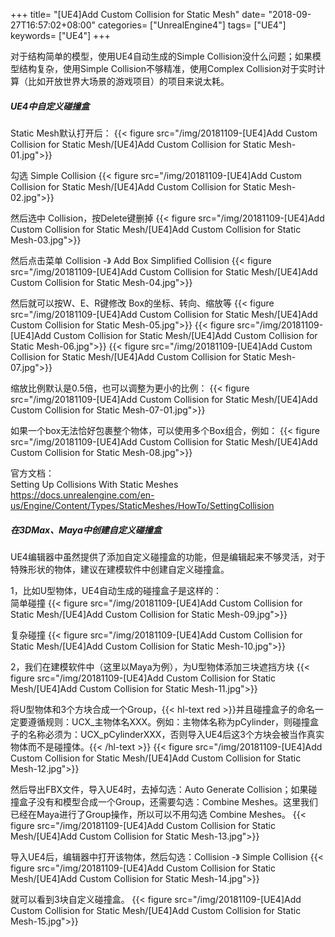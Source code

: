 +++
title= "[UE4]Add Custom Collision for Static Mesh"
date= "2018-09-27T16:57:02+08:00"
categories= ["UnrealEngine4"]
tags= ["UE4"]
keywords= ["UE4"]
+++

对于结构简单的模型，使用UE4自动生成的Simple Collision没什么问题；如果模型结构复杂，使用Simple Collision不够精准，使用Complex Collision对于实时计算（比如开放世界大场景的游戏项目）的项目来说太耗。

##### UE4中自定义碰撞盒

Static Mesh默认打开后：
{{< figure src="/img/20181109-[UE4]Add Custom Collision for Static Mesh/[UE4]Add Custom Collision for Static Mesh-01.jpg">}}

勾选 Simple Collision
{{< figure src="/img/20181109-[UE4]Add Custom Collision for Static Mesh/[UE4]Add Custom Collision for Static Mesh-02.jpg">}}

然后选中 Collision，按Delete键删掉
{{< figure src="/img/20181109-[UE4]Add Custom Collision for Static Mesh/[UE4]Add Custom Collision for Static Mesh-03.jpg">}}

然后点击菜单 Collision -》 Add Box Simplified Collision
{{< figure src="/img/20181109-[UE4]Add Custom Collision for Static Mesh/[UE4]Add Custom Collision for Static Mesh-04.jpg">}}

然后就可以按W、E、R键修改 Box的坐标、转向、缩放等
{{< figure src="/img/20181109-[UE4]Add Custom Collision for Static Mesh/[UE4]Add Custom Collision for Static Mesh-05.jpg">}}
{{< figure src="/img/20181109-[UE4]Add Custom Collision for Static Mesh/[UE4]Add Custom Collision for Static Mesh-06.jpg">}}
{{< figure src="/img/20181109-[UE4]Add Custom Collision for Static Mesh/[UE4]Add Custom Collision for Static Mesh-07.jpg">}}

缩放比例默认是0.5倍，也可以调整为更小的比例：
{{< figure src="/img/20181109-[UE4]Add Custom Collision for Static Mesh/[UE4]Add Custom Collision for Static Mesh-07-01.jpg">}}

如果一个box无法恰好包裹整个物体，可以使用多个Box组合，例如：
{{< figure src="/img/20181109-[UE4]Add Custom Collision for Static Mesh/[UE4]Add Custom Collision for Static Mesh-08.jpg">}}

官方文档：  
Setting Up Collisions With Static Meshes  
https://docs.unrealengine.com/en-us/Engine/Content/Types/StaticMeshes/HowTo/SettingCollision

##### 在3DMax、Maya中创建自定义碰撞盒

UE4编辑器中虽然提供了添加自定义碰撞盒的功能，但是编辑起来不够灵活，对于特殊形状的物体，建议在建模软件中创建自定义碰撞盒。

1，比如U型物体，UE4自动生成的碰撞盒子是这样的：  
简单碰撞
{{< figure src="/img/20181109-[UE4]Add Custom Collision for Static Mesh/[UE4]Add Custom Collision for Static Mesh-09.jpg">}}

复杂碰撞
{{< figure src="/img/20181109-[UE4]Add Custom Collision for Static Mesh/[UE4]Add Custom Collision for Static Mesh-10.jpg">}}

2，我们在建模软件中（这里以Maya为例），为U型物体添加三块遮挡方块
{{< figure src="/img/20181109-[UE4]Add Custom Collision for Static Mesh/[UE4]Add Custom Collision for Static Mesh-11.jpg">}}

将U型物体和3个方块合成一个Group，{{< hl-text red >}}并且碰撞盒子的命名一定要遵循规则：UCX_主物体名XXX。例如：主物体名称为pCylinder，则碰撞盒子的名称必须为：UCX_pCylinderXXX，否则导入UE4后这3个方块会被当作真实物体而不是碰撞体。{{< /hl-text >}}
{{< figure src="/img/20181109-[UE4]Add Custom Collision for Static Mesh/[UE4]Add Custom Collision for Static Mesh-12.jpg">}}

然后导出FBX文件，导入UE4时，去掉勾选：Auto Generate Collision；如果碰撞盒子没有和模型合成一个Group，还需要勾选：Combine Meshes。这里我们已经在Maya进行了Group操作，所以可以不用勾选 Combine Meshes。
{{< figure src="/img/20181109-[UE4]Add Custom Collision for Static Mesh/[UE4]Add Custom Collision for Static Mesh-13.jpg">}}

导入UE4后，编辑器中打开该物体，然后勾选：Collision -》 Simple Collision
{{< figure src="/img/20181109-[UE4]Add Custom Collision for Static Mesh/[UE4]Add Custom Collision for Static Mesh-14.jpg">}}

就可以看到3块自定义碰撞盒。
{{< figure src="/img/20181109-[UE4]Add Custom Collision for Static Mesh/[UE4]Add Custom Collision for Static Mesh-15.jpg">}}
